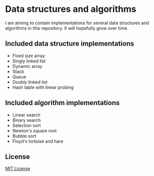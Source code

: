 # Data structures and algorithms

I am aiming to contain implementations for several data structures and algorithms in this repository.
It will hopefully grow over time.

## Included data structure implementations

- Fixed size array
- Singly linked list
- Dynamic array
- Stack
- Queue
- Doubly linked list
- Hash table with linear probing

## Included algorithm implementations

- Linear search
- Binary search
- Selection sort
- Newton's square root
- Bubble sort
- Floyd's tortoise and hare

## License

[MIT License](https://github.com/iozsaygi/dsaa/blob/main/LICENSE)